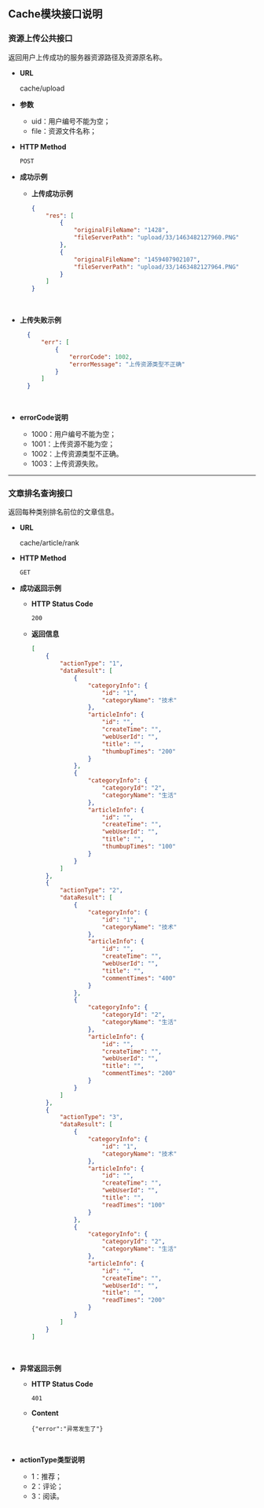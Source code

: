 ## Cache模块接口说明

### 资源上传公共接口

返回用户上传成功的服务器资源路径及资源原名称。

- **URL**

  cache/upload

- **参数**

    - uid：用户编号不能为空；
    - file：资源文件名称；

- **HTTP Method**

  `POST`

- **成功示例**


  - **上传成功示例**

    ```json
    {
        "res": [
            {
                "originalFileName": "1428",
                "fileServerPath": "upload/33/1463482127960.PNG"
            },
            {
                "originalFileName": "1459407902107",
                "fileServerPath": "upload/33/1463482127964.PNG"
            }
        ]
    }
    ```

  ​

- **上传失败示例**

  ```json
    {
        "err": [
            {
                "errorCode": 1002,
                "errorMessage": "上传资源类型不正确"
            }
        ]
    }

   ```
    ​

- **errorCode说明**

  - 1000：用户编号不能为空；
  - 1001：上传资源不能为空；
  - 1002：上传资源类型不正确。
  - 1003：上传资源失败。

---
### 文章排名查询接口

返回每种类别排名前位的文章信息。

- **URL**

  cache/article/rank

- **HTTP Method**

  `GET`

- **成功返回示例**

  - **HTTP Status Code**

    `200`

  - **返回信息**

    ```json
    [
        {
            "actionType": "1",
            "dataResult": [
                {
                    "categoryInfo": {
                        "id": "1",
                        "categoryName": "技术"
                    },
                    "articleInfo": {
                        "id": "",
                        "createTime": "",
                        "webUserId": "",
                        "title": "",
                        "thumbupTimes": "200"
                    }
                },
                {
                    "categoryInfo": {
                        "categoryId": "2",
                        "categoryName": "生活"
                    },
                    "articleInfo": {
                        "id": "",
                        "createTime": "",
                        "webUserId": "",
                        "title": "",
                        "thumbupTimes": "100"
                    }
                }
            ]
        },
        {
            "actionType": "2",
            "dataResult": [
                {
                    "categoryInfo": {
                        "id": "1",
                        "categoryName": "技术"
                    },
                    "articleInfo": {
                        "id": "",
                        "createTime": "",
                        "webUserId": "",
                        "title": "",
                        "commentTimes": "400"
                    }
                },
                {
                    "categoryInfo": {
                        "categoryId": "2",
                        "categoryName": "生活"
                    },
                    "articleInfo": {
                        "id": "",
                        "createTime": "",
                        "webUserId": "",
                        "title": "",
                        "commentTimes": "200"
                    }
                }
            ]
        },
        {
            "actionType": "3",
            "dataResult": [
                {
                    "categoryInfo": {
                        "id": "1",
                        "categoryName": "技术"
                    },
                    "articleInfo": {
                        "id": "",
                        "createTime": "",
                        "webUserId": "",
                        "title": "",
                        "readTimes": "100"
                    }
                },
                {
                    "categoryInfo": {
                        "categoryId": "2",
                        "categoryName": "生活"
                    },
                    "articleInfo": {
                        "id": "",
                        "createTime": "",
                        "webUserId": "",
                        "title": "",
                        "readTimes": "200"
                    }
                }
            ]
        }
    ]
    ```

  ​

- **异常返回示例**

  - **HTTP Status Code**

    `401`

  - **Content**

    `{"error":"异常发生了"}`

    ​

- **actionType类型说明**

  - 1：推荐；
  - 2：评论；
  - 3：阅读。